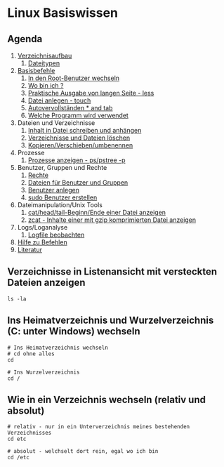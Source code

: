 # Linux Basiswissen 

## Agenda 

  1. [Verzeichnisaufbau](verzeichnisaufbau.md) 
     1. [Dateitypen](dateitypen.md) 
  1. [Basisbefehle](basisbefehle.md)
     1. [In den Root-Benutzer wechseln](sudo.md)  
     1. [Wo bin ich ?](pwd.md)
     1. [Praktische Ausgabe von langen Seite - less](less.md) 
     1. [Datei anlegen - touch](touch.md)
     1. [Autovervollständen * and tab](autocomplete.md) 
     1. [Welche Programm wird verwendet](which.md)
  1. Dateien und Verzeichnisse
     1. [Inhalt in Datei schreiben und anhängen](file-write-append.md)
     1. [Verzeichnisse und Dateien löschen](file-dir-delete.md)
     1. [Kopieren/Verschieben/umbenennen](file-rename-copy-move.md) 
  1. Prozesse 
     1. [Prozesse anzeigen - ps/pstree -p](prozesse.md)
  1. Benutzer, Gruppen und Rechte 
     1. [Rechte](rechte.md) 
     1. [Dateien für Benutzer und Gruppen](files-users-groups.md) 
     1. [Benutzer anlegen](create-users.md) 
     1. [sudo Benutzer erstellen](mod-user-sudo.md) 
  1. Dateimanipulation/Unix Tools
     1. [cat/head/tail-Beginn/Ende einer Datei anzeigen](cat-head.md)
     1. [zcat - Inhalte einer mit gzip komprimierten Datei anzeigen](zcat.md)
  1. Logs/Loganalyse
     1. [Logfile beobachten](tailf.md)
  3. [Hilfe zu Befehlen](help.md)
  4. [Literatur](literatur.md) 

## Verzeichnisse in Listenansicht mit versteckten Dateien anzeigen

```
ls -la 
```

## Ins Heimatverzeichnis und Wurzelverzeichnis (C: unter Windows) wechseln 

```
# Ins Heimatverzeichnis wechseln 
# cd ohne alles 
cd 

# Ins Wurzelverzeichnis 
cd / 
```

## Wie in ein Verzeichnis wechseln (relativ und absolut) 

```
# relativ - nur in ein Unterverzeichnis meines bestehenden Verzeichnisses
cd etc 

# absolut - welchselt dort rein, egal wo ich bin 
cd /etc 
```


